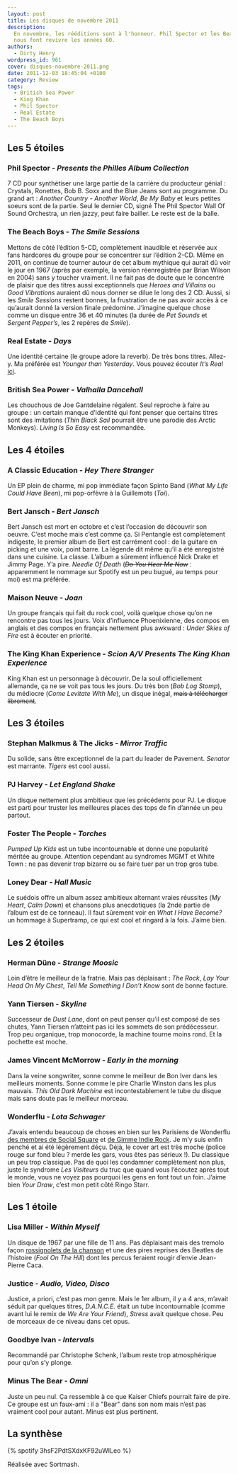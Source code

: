 ```yaml
---
layout: post
title: Les disques de novembre 2011
description:
  En novembre, les rééditions sont à l'honneur. Phil Spector et les Beach Boys
  nous font revivre les années 60.
authors:
  - Dirty Henry
wordpress_id: 961
cover: disques-novembre-2011.png
date: 2011-12-03 18:45:04 +0100
category: Review
tags:
  - British Sea Power
  - King Khan
  - Phil Spector
  - Real Estate
  - The Beach Boys
---
```


## Les 5 étoiles

### Phil Spector - _Presents the Philles Album Collection_

7 CD pour synthétiser une large partie de la carrière du producteur génial :
Crystals, Ronettes, Bob B. Soxx and the Blue Jeans sont au programme. Du grand
art : _Another Country - Another World_, _Be My Baby_ et leurs petites soeurs
sont de la partie. Seul le dernier CD, signé The Phil Spector Wall Of Sound
Orchestra, un rien jazzy, peut faire bailler. Le reste est de la balle.

### The Beach Boys - _The Smile Sessions_

Mettons de côté l’édition 5-CD, complètement inaudible et réservée aux fans
hardcores du groupe pour se concentrer sur l’édition 2-CD. Même en 2011, on
continue de tourner autour de cet album mythique qui aurait dû voir le jour en
1967 (après par exemple, la version réenregistrée par Brian Wilson en 2004) sans
y toucher vraiment. Il ne fait pas de doute que le concentré de plaisir que des
titres aussi exceptionnels que _Heroes and Villains_ ou _Good Vibrations_
auraient dû nous donner se dilue le long des 2 CD. Aussi, si les _Smile
Sessions_ restent bonnes, la frustration de ne pas avoir accès à ce qu’aurait
donné la version finale prédomine. J’imagine quelque chose comme un disque entre
36 et 40 minutes (la durée de _Pet Sounds_ et _Sergent Pepper’s_, les 2 repères
de _Smile_).

### Real Estate - _Days_

Une identité certaine (le groupe adore la reverb). De très bons titres. Allez-y.
Ma préférée est _Younger than Yesterday_. Vous pouvez écouter _It’s Real_
[ici][i944].

### British Sea Power - _Valhalla Dancehall_

Les chouchous de Joe Gantdelaine régalent. Seul reproche à faire au groupe : un
certain manque d’identité qui font penser que certains titres sont des
imitations (_Thin Black Sail_ pourrait être une parodie des Arctic Monkeys).
_Living Is So Easy_ est recommandée.

## Les 4 étoiles

### A Classic Education - _Hey There Stranger_

Un EP plein de charme, mi pop immédiate façon Spinto Band (_What My Life Could
Have Been_), mi pop-orfèvre à la Guillemots (_Toi_).

### Bert Jansch - _Bert Jansch_

Bert Jansch est mort en octobre et c’est l’occasion de découvrir son oeuvre.
C’est moche mais c’est comme ça. Si Pentangle est complètement indigeste, le
premier album de Bert est carrément cool : de la guitare en picking et une voix,
point barre. La légende dit même qu’il a été enregistré dans une cuisine. La
classe. L’album a sûrement influencé Nick Drake et Jimmy Page. Y’a pire. _Needle
Of Death_ (~~_Do You Hear Me Now_~~ : apparemment le nommage sur Spotify est un
peu bugué, au temps pour moi) est ma préférée.

### Maison Neuve - _Joan_

Un groupe français qui fait du rock cool, voilà quelque chose qu’on ne rencontre
pas tous les jours. Voix d’influence Phoenixienne, des compos en anglais et des
compos en français nettement plus awkward : _Under Skies of Fire_ est à écouter
en priorité.

### The King Khan Experience - _Scion A/V Presents The King Khan Experience_

King Khan est un personnage à découvrir. De la soul officiellement allemande, ça
ne se voit pas tous les jours. Du très bon (_Bob Log Stomp_), du médiocre (_Come
Levitate With Me_), un disque inégal, ~~mais à télécharger librement~~.

## Les 3 étoiles

### Stephan Malkmus & The Jicks - _Mirror Traffic_

Du solide, sans être exceptionnel de la part du leader de Pavement. _Senator_
est marrante. _Tigers_ est cool aussi.

### PJ Harvey - _Let England Shake_

Un disque nettement plus ambitieux que les précédents pour PJ. Le disque est
parti pour truster les meilleures places des tops de fin d’année un peu partout.

### Foster The People - _Torches_

_Pumped Up Kids_ est un tube incontournable et donne une popularité méritée au
groupe. Attention cependant au syndromes MGMT et White Town : ne pas devenir
trop bizarre ou se faire tuer par un trop gros tube.

### Loney Dear - _Hall Music_

Le suédois offre un album assez ambitieux alternant vraies réussites (_My
Heart_, _Calm Down_) et chansons plus anecdotiques (la 2nde partie de l’album
est de ce tonneau). Il faut sûrement voir en _What I Have Become?_ un hommage à
Supertramp, ce qui est cool et ringard à la fois. J’aime bien.

## Les 2 étoiles

### Herman Düne - _Strange Moosic_

Loin d’être le meilleur de la fratrie. Mais pas déplaisant : _The Rock_, _Lay
Your Head On My Chest_, _Tell Me Something I Don’t Know_ sont de bonne facture.

### Yann Tiersen - _Skyline_

Successeur de _Dust Lane_, dont on peut penser qu’il est composé de ses chutes,
Yann Tiersen n’atteint pas ici les sommets de son prédécesseur. Trop peu
organique, trop monocorde, la machine tourne moins rond. Et la pochette est
moche.

### James Vincent McMorrow - _Early in the morning_

Dans la veine songwriter, sonne comme le meilleur de Bon Iver dans les meilleurs
moments. Sonne comme le pire Charlie Winston dans les plus mauvais. _This Old
Dark Machine_ est incontestablement le tube du disque mais sans doute pas le
meilleur morceau.

### Wonderflu - _Lota Schwager_

J’avais entendu beaucoup de choses en bien sur les Parisiens de Wonderflu [des
membres de Social Square][i829] et [de Gimme Indie Rock][1]. Je m’y suis enfin
penché et ai été légèrement déçu. Déjà, le cover art est très moche (police
rouge sur fond bleu ? merde les gars, vous êtes pas sérieux !). Du classique un
peu trop classique. Pas de quoi les condamner complètement non plus, juste le
syndrome _Les Visiteurs_ du truc que quand vous l’écoutez après tout le monde,
vous ne voyez pas pourquoi les gens en font tout un foin. J’aime bien _Your
Draw_, c’est mon petit côté Ringo Starr.

## Les 1 étoile

### Lisa Miller - _Within Myself_

Un disque de 1967 par une fille de 11 ans. Pas déplaisant mais des tremolo façon
[rossignolets de la chanson][2] et une des pires reprises des Beatles de
l’histoire (_Fool On The Hill_) dont les percus feraient rougir d’envie
Jean-Pierre Caca.

### Justice - _Audio, Video, Disco_

Justice, a priori, c’est pas mon genre. Mais le 1er album, il y a 4 ans, m’avait
séduit par quelques titres, _D.A.N.C.E._ était un tube incontournable (comme
avant lui le remix de _We Are Your Friend_), _Stress_ avait quelque chose. Peu
de morceaux de ce niveau dans cet opus.

### Goodbye Ivan - _Intervals_

Recommandé par Christophe Schenk, l’album reste trop atmosphérique pour qu’on
s’y plonge.

### Minus The Bear - _Omni_

Juste un peu nul. Ça ressemble à ce que Kaiser Chiefs pourrait faire de pire. Ce
groupe est un faux-ami : il a "Bear" dans son nom mais n’est pas vraiment cool
pour autant. Minus est plus pertinent.

## La synthèse

{% spotify 3hsF2PdtSXdxKF92uWILeo %}

Réalisée avec Sortmash.

[i944]: https://www.deadrooster.org/real-estate-it-s-real/
[i829]: https://www.deadrooster.org/the-diy-series-social-square/
[1]: http://blogs.lesinrocks.com/gimmeindierock/2011/10/06/vote-for-wonderflu/
[2]:
  https://www.dailymotion.com/video/x1ho21
  "Les Petits Rossignolets de la Chanson"
